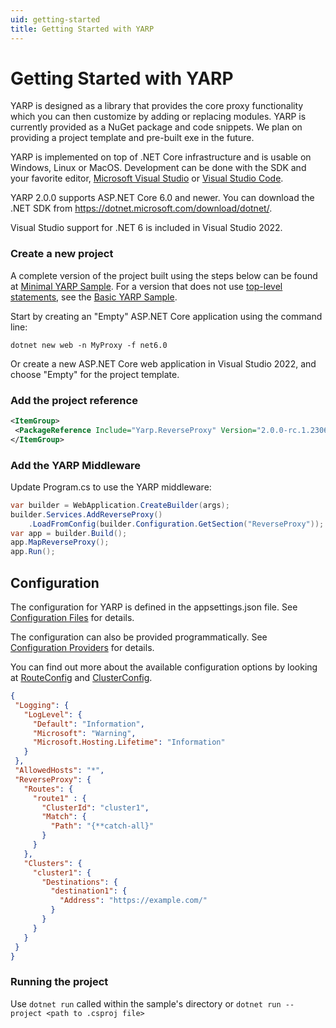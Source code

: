 ```yaml
---
uid: getting-started
title: Getting Started with YARP
---
```


# Getting Started with YARP

YARP is designed as a library that provides the core proxy functionality which you can then customize by adding or replacing modules.
YARP is currently provided as a NuGet package and code snippets.
We plan on providing a project template and pre-built exe in the future.

YARP is implemented on top of .NET Core infrastructure and is usable on Windows, Linux or MacOS.
Development can be done with the SDK and your favorite editor, [Microsoft Visual Studio](https://visualstudio.microsoft.com/vs/) or [Visual Studio Code](https://code.visualstudio.com/).

YARP 2.0.0 supports ASP.NET Core 6.0 and newer.
You can download the .NET SDK from https://dotnet.microsoft.com/download/dotnet/.

Visual Studio support for .NET 6 is included in Visual Studio 2022.

### Create a new project

A complete version of the project built using the steps below can be found at [Minimal YARP Sample](https://github.com/microsoft/reverse-proxy/tree/release/latest/samples/ReverseProxy.Minimal.Sample).
For a version that does not use [top-level statements](https://docs.microsoft.com/dotnet/csharp/fundamentals/program-structure/top-level-statements), see the [Basic YARP Sample](https://github.com/microsoft/reverse-proxy/tree/release/latest/samples/BasicYarpSample).

Start by creating an "Empty" ASP.NET Core application using the command line:

```Console
dotnet new web -n MyProxy -f net6.0
```

Or create a new ASP.NET Core web application in Visual Studio 2022, and choose "Empty" for the project template. 

### Add the project reference

 ```XML
<ItemGroup> 
  <PackageReference Include="Yarp.ReverseProxy" Version="2.0.0-rc.1.23068.3" />
</ItemGroup> 
```

### Add the YARP Middleware

Update Program.cs to use the YARP middleware:

```C#
var builder = WebApplication.CreateBuilder(args);
builder.Services.AddReverseProxy()
    .LoadFromConfig(builder.Configuration.GetSection("ReverseProxy"));
var app = builder.Build();
app.MapReverseProxy();
app.Run();
```

## Configuration 

The configuration for YARP is defined in the appsettings.json file. See [Configuration Files](config-files.md) for details.

The configuration can also be provided programmatically. See [Configuration Providers](config-providers.md) for details.

You can find out more about the available configuration options by looking at [RouteConfig](xref:Yarp.ReverseProxy.Configuration.RouteConfig) and [ClusterConfig](xref:Yarp.ReverseProxy.Configuration.ClusterConfig).
 
 ```JSON
 {
  "Logging": {
    "LogLevel": {
      "Default": "Information",
      "Microsoft": "Warning",
      "Microsoft.Hosting.Lifetime": "Information"
    }
  },
  "AllowedHosts": "*",
  "ReverseProxy": {
    "Routes": {
      "route1" : {
        "ClusterId": "cluster1",
        "Match": {
          "Path": "{**catch-all}"
        }
      }
    },
    "Clusters": {
      "cluster1": {
        "Destinations": {
          "destination1": {
            "Address": "https://example.com/"
          }
        }
      }
    }
  }
}
```

### Running the project

Use `dotnet run` called within the sample's directory or `dotnet run --project <path to .csproj file>`
